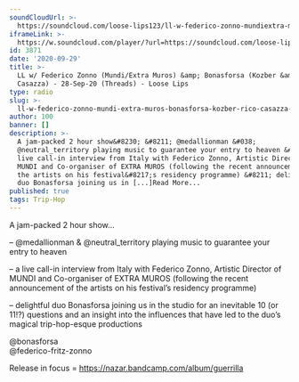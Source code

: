 ```yaml
---
soundCloudUrl: >-
  https://soundcloud.com/loose-lips123/ll-w-federico-zonno-mundiextra-muros-bonasforsa-kozber-rico-casazza-28-sep-20-threads
iframeLink: >-
  https://w.soundcloud.com/player/?url=https://soundcloud.com/loose-lips123/ll-w-federico-zonno-mundiextra-muros-bonasforsa-kozber-rico-casazza-28-sep-20-threads&color=00aabb&auto_play=false&hide_related=false&show_comments=true&show_user=true&show_reposts=false
id: 3871
date: '2020-09-29'
title: >-
  LL w/ Federico Zonno (Mundi/Extra Muros) &amp; Bonasforsa (Kozber &amp; Rico
  Casazza) - 28-Sep-20 (Threads) - Loose Lips
type: radio
slug: >-
  ll-w-federico-zonno-mundi-extra-muros-bonasforsa-kozber-rico-casazza-28-sep-20-threads
author: 100
banner: []
description: >-
  A jam-packed 2 hour show&#8230; &#8211; @medallionman &#038;
  @neutral_territory playing music to guarantee your entry to heaven &#8211; a
  live call-in interview from Italy with Federico Zonno, Artistic Director of
  MUNDI and Co-organiser of EXTRA MUROS (following the recent announcement of
  the artists on his festival&#8217;s residency programme) &#8211; delightful
  duo Bonasforsa joining us in [...]Read More...
published: true
tags: Trip-Hop
---
```

A jam-packed 2 hour show…

– @medallionman & @neutral\_territory playing music to guarantee your entry to heaven

– a live call-in interview from Italy with Federico Zonno, Artistic Director of MUNDI and Co-organiser of EXTRA MUROS (following the recent announcement of the artists on his festival’s residency programme)

– delightful duo Bonasforsa joining us in the studio for an inevitable 10 (or 11!?) questions and an insight into the influences that have led to the duo’s magical trip-hop-esque productions

@bonasforsa  
@federico-fritz-zonno

Release in focus = https://nazar.bandcamp.com/album/guerrilla